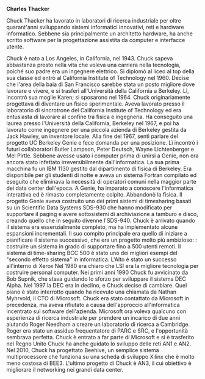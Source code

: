 
**Charles Thacker**

Chuck Thacker ha lavorato in laboratori di ricerca industriale per oltre quarant'anni sviluppando sistemi informatici innovativi, reti e hardware informatico. Sebbene sia principalmente un architetto hardware, ha anche scritto software per la progettazione assistita da computer e interfacce utente.

Chuck è nato a Los Angeles, in California, nel 1943. Chuck sapeva abbastanza presto nella vita che voleva una carriera nella tecnologia, poiché suo padre era un ingegnere elettrico. Si diplomò al liceo al top della sua classe ed entrò al California Institute of Technology nel 1960. Decise che l'area della baia di San Francisco sarebbe stata un posto migliore dove lavorare e vivere, e si trasferì all'Università della California a Berkeley. Lì, incontrò sua moglie Karen; si sposarono nel 1964.
Chuck originariamente progettava di diventare un fisico sperimentale. Aveva lavorato presso il laboratorio di sincrotrone del California Institute of Technology ed era entusiasta di lavorare al confine tra fisica e ingegneria. Ha conseguito una laurea presso l'Università della California, Berkeley nel 1967, e poi ha lavorato come ingegnere per una piccola azienda di Berkeley gestita da Jack Hawley, un inventore locale. Alla fine del 1967, sentì parlare del progetto UC Berkeley Genie e fece domanda per una posizione. Lì incontrò i futuri collaboratori Butler Lampson, Peter Deutsch, Wayne Lichtenberger e Mel Pirtle.
Sebbene avesse usato i computer prima di unirsi a Genie, non era ancora stato infettato irreversibilmente dall'informatica. La sua prima macchina fu un IBM 1130 gestito dal dipartimento di fisica di Berkeley. Era disponibile per gli studenti di notte e aveva un sistema Fortran compilato ed eseguito che eliminava la necessità di operatori comuni nella maggior parte dei data center dell'epoca.
A Genie, ha imparato a conoscere l'informatica interattiva ed è rimasto completamente colpito. Abbandonò la fisica. Il progetto Genie aveva costruito uno dei primi sistemi di timesharing basati su un Scientific Data Systems SDS-930 che hanno modificato per supportare il paging e avere sottosistemi di archiviazione a tamburo e disco, creando quello che in seguito divenne l'SDS-940.
Chuck è arrivato quando il sistema era essenzialmente completo, ma ha implementato alcune espansioni incrementali. Il suo compito principale era quello di iniziare a pianificare il sistema successivo, che era un progetto molto più ambizioso: : costruire un sistema in grado di supportare fino a 500 utenti remoti.
Il sistema di time-sharing BCC 500 è stato uno dei migliori esempi del "secondo effetto sistema" in informatica. L'Alto è stato un successo all'interno di Xerox
Nel 1980 era chiaro che LSI era la migliore tecnologia per costruire personal computer.
Nei primi anni 1990 Chuck fu avvicinato da Bob Supnik, che stava guidando lo sforzo per sviluppare il sistema DEC Alpha.
Nel 1997 la DEC era in declino, e Chuck decise di cambiare. Quel piano è stato interrotto quando ha ricevuto una chiamata da Nathan Myhrvold, il CTO di Microsoft. Chuck era stato contattato da Microsoft in precedenza, ma aveva rifiutato a causa dell'approccio all'informatica incentrato sul software dell'azienda. Microsoft ora voleva qualcuno con esperienza di ricerca industriale per prendere un incarico di due anni aiutando Roger Needham a creare un laboratorio di ricerca a Cambridge. Roger era stato un assiduo frequentatore di PARC e SRC, e l'opportunità sembrava perfetta. Chuck è entrato a far parte di Microsoft e si è trasferito nel Regno Unito
Chuck ha anche guidato lo sviluppo delle reti AN1 e AN2.
Nel 2010, Chuck ha progettato Beehive, un semplice sistema multiprocessore che funziona su una scheda di sviluppo Xilinx che è molto meno costosa di BEE3.
 L'ultimo progetto di Chuck è AN3, il cui obiettivo è migliorare il networking nei grandi data center.

